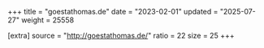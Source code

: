 +++
title = "goestathomas.de"
date = "2023-02-01"
updated = "2025-07-27"
weight = 25558

[extra]
source = "http://goestathomas.de/"
ratio = 22
size = 25
+++
